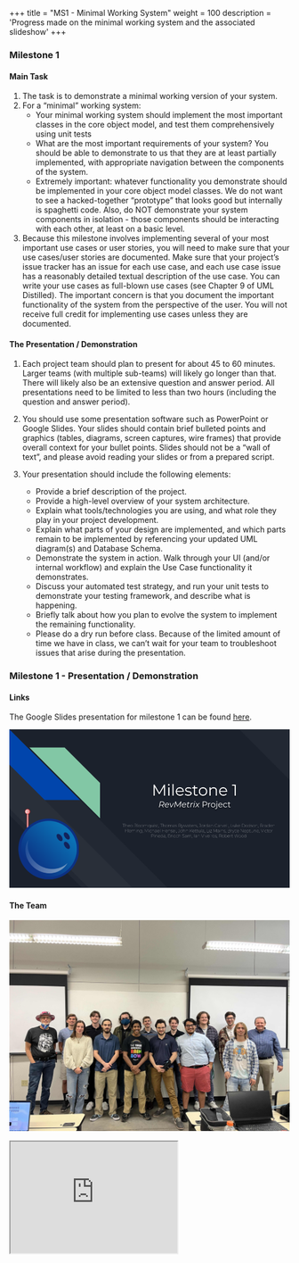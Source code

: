 +++
title = "MS1 - Minimal Working System"
weight = 100
description = 'Progress made on the minimal working system and the associated slideshow'
+++

### Milestone 1
#### Main Task
1. The task is to demonstrate a minimal working version of your system.
2. For a “minimal” working system:
   - Your minimal working system should implement the most important classes in the core object model, and test them comprehensively using unit tests
   - What are the most important requirements of your system? You should be able to demonstrate to us that they are at least partially implemented, with appropriate navigation between the components of the system.
   - Extremely important: whatever functionality you demonstrate should be implemented in your core object model classes. We do not want to see a hacked-together “prototype” that looks good but internally is spaghetti code. Also, do NOT demonstrate your system components in isolation - those components should be interacting with each other, at least on a basic level.
3. Because this milestone involves implementing several of your most important use cases or user stories, you will need to make sure that your use cases/user stories are documented. Make sure that your project’s issue tracker has an issue for each use case, and each use case issue has a reasonably detailed textual description of the use case. You can write your use cases as full-blown use cases (see Chapter 9 of UML Distilled). The important concern is that you document the important functionality of the system from the perspective of the user. You will not receive full credit for implementing use cases unless they are documented.

#### The Presentation / Demonstration
1. Each project team should plan to present for about 45 to 60 minutes. Larger teams (with multiple sub-teams) will likely go longer than that. There will likely also be an extensive question and answer period. All presentations need to be limited to less than two hours (including the question and answer period).
2. You should use some presentation software such as PowerPoint or Google Slides. Your slides should contain brief bulleted points and graphics (tables, diagrams, screen captures, wire frames) that provide overall context for your bullet points. Slides should not be a “wall of text”, and please avoid reading your slides or from a prepared script.

3. Your presentation should include the following elements:
   - Provide a brief description of the project.
   - Provide a high-level overview of your system architecture.
   - Explain what tools/technologies you are using, and what role they play in your project development.
   - Explain what parts of your design are implemented, and which parts remain to be implemented by referencing your updated UML diagram(s) and Database Schema.
   - Demonstrate the system in action. Walk through your UI (and/or internal workflow) and explain the Use Case functionality it demonstrates.
   - Discuss your automated test strategy, and run your unit tests to demonstrate your testing framework, and describe what is happening.
   - Briefly talk about how you plan to evolve the system to implement the remaining functionality.
   - Please do a dry run before class. Because of the limited amount of time we have in class, we can’t wait for your team to troubleshoot issues that arise during the presentation.

### Milestone 1 - Presentation / Demonstration
#### Links
The Google Slides presentation for milestone 1 can be found [here](https://docs.google.com/presentation/d/1B1IqRi4EUI_bNiHbd2gFcw-_cXb28odkpW_nUKhyOqo/edit?usp=sharing).

![Milestone 1 Presentation](MS1Title.png)

#### The Team
![Team Pic](MS1_Pic.jpg?width=50vw&lightbox=false)

<div>
  <iframe id="inlineFrameExample"
      title="Inline Frame Example"
      width="300"
      height="200"
      src="https://www.openstreetmap.org/export/embed.html?bbox=-0.004017949104309083%2C51.47612752641776%2C0.00030577182769775396%2C51.478569861898606&layer=mapnik">
  </iframe>
</div>